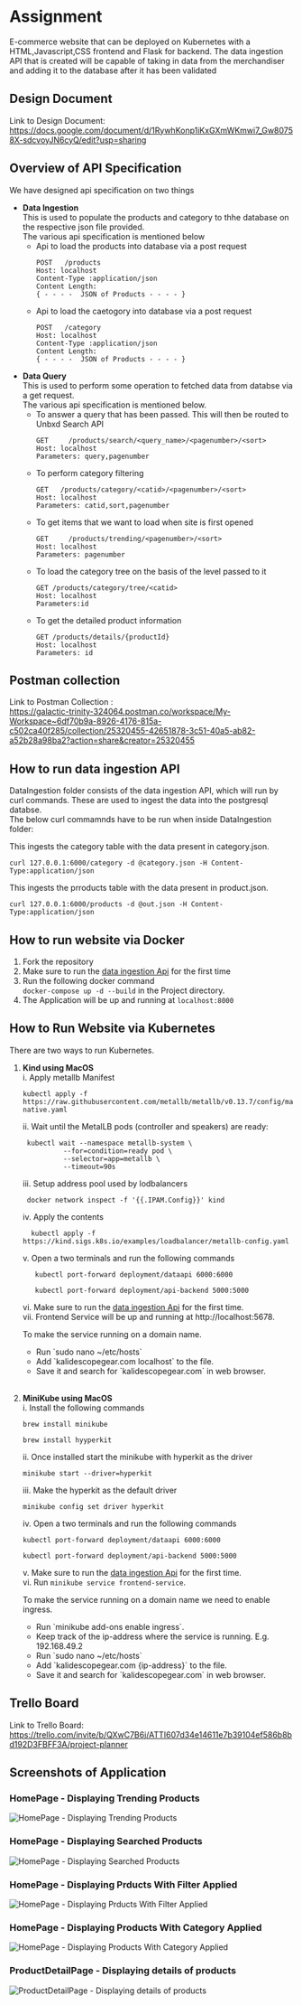 # Assignment
E-commerce website that can be deployed on Kubernetes with a HTML,Javascript,CSS frontend and Flask for backend. 
The data ingestion API that is created will be capable of taking in data from the merchandiser and adding it to the 
database after it has been validated

## Design Document
Link to Design Document:<br>
https://docs.google.com/document/d/1RywhKonp1iKxGXmWKmwi7_Gw80758X-sdcvoyJN6cyQ/edit?usp=sharing

## Overview of API Specification 
We have designed api specification on two things
- **Data Ingestion** <br>
   This is used to populate the products and category to thhe database on the respective json file provided.<br>
   The various api specification is mentioned below
   - Api to load the products into database via a post request
     ```
     POST   /products
     Host: localhost
     Content-Type :application/json
     Content Length: 
     { - - - -  JSON of Products - - - - }
     ```
   - Api to load the caetogory into database via a post request
      ```
      POST   /category
      Host: localhost
      Content-Type :application/json
      Content Length: 
      { - - - -  JSON of Products - - - - }
      ```
- **Data Query** <br>
   This is used to perform some operation to fetched data from databse via a get request.<br>
   The various api specification is mentioned below.
   - To answer a query that has been passed. This will then be routed to Unbxd Search API
      ```
      GET     /products/search/<query_name>/<pagenumber>/<sort>
      Host: localhost
      Parameters: query,pagenumber
      ```
   - To perform category filtering
      ```
      GET   /products/category/<catid>/<pagenumber>/<sort>
      Host: localhost
      Parameters: catid,sort,pagenumber
      ```
    - To get items that we want to load when site is first opened
      ```
      GET     /products/trending/<pagenumber>/<sort>
      Host: localhost
      Parameters: pagenumber
      ```
    - To load the category tree on the basis of the level passed to it 
       ```
       GET /products/category/tree/<catid>
       Host: localhost
       Parameters:id
       ```
    - To get the detailed product information
        ```
        GET /products/details/{productId}
        Host: localhost
        Parameters: id
        ```
## Postman collection 
Link to Postman Collection : <br>
https://galactic-trinity-324064.postman.co/workspace/My-Workspace~6df70b9a-8926-4176-815a-c502ca40f285/collection/25320455-42651878-3c51-40a5-ab82-a52b28a98ba2?action=share&creator=25320455



<h2 id="data-ingestion-api">How to run data ingestion API</h2>
DataIngestion folder consists of the data ingestion API, which will run by curl commands. These are used to ingest the data into the postgresql databse. <br>
The below curl commamnds have to be run when inside DataIngestion folder:  
  
<br>

 This ingests the category table with the data present in category.json. 
  ```
  curl 127.0.0.1:6000/category -d @category.json -H Content-Type:application/json
  ```
  This ingests the prroducts table with the data present in product.json.
  
  ```
  curl 127.0.0.1:6000/products -d @out.json -H Content-Type:application/json
  ```


## How to run website via Docker
1. Fork the repository
2. Make sure to run the [data ingestion Api](#data-ingestion-api) for the first time 
3. Run the following docker command <br> `docker-compose up -d --build` in the Project directory.
4. The Application will be up and running at `localhost:8000`

## How to Run Website via Kubernetes
There are two ways to run Kubernetes.
1. **Kind using MacOS**
   <br>
   i. Apply metallb Manifest<br>
      ```
      kubectl apply -f https://raw.githubusercontent.com/metallb/metallb/v0.13.7/config/manifests/metallb-native.yaml
      ```
   ii. Wait until the MetalLB pods (controller and speakers) are ready:<br>
      ```
       kubectl wait --namespace metallb-system \
                --for=condition=ready pod \
                --selector=app=metallb \
                --timeout=90s
      ```
    iii. Setup address pool used by lodbalancers<br>
      ```
       docker network inspect -f '{{.IPAM.Config}}' kind
      ```
      
      iv. Apply the contents<br>
      ```
        kubectl apply -f https://kind.sigs.k8s.io/examples/loadbalancer/metallb-config.yaml
      ```
    v.  Open a two terminals and run the following commands<br>
      ```
         kubectl port-forward deployment/dataapi 6000:6000
      ```
      ```
         kubectl port-forward deployment/api-backend 5000:5000
      ```
    vi. Make sure to run the [data ingestion Api](#data-ingestion-api) for the first time. <br>
    vii. Frontend Service will be up and running at http://localhost:5678.<br>

   To make the service running on a domain name.<br>
   <ul>
   <li>Run `sudo nano ~/etc/hosts`</li>
   <li>Add `kalidescopegear.com localhost` to the file.</li>
   <li>Save it and search for `kalidescopegear.com` in web browser.</li>     
   </ul> 
   <br>
2. **MiniKube using MacOS**
   <br>
   i. Install the following commands
      ```
      brew install minikube
      ```
      ```
      brew install hyyperkit
      ```
   ii. Once installed start the minikube with hyperkit as the driver
      ```
      minikube start --driver=hyperkit
      ```
   iii. Make the hyperkit as the default driver

      ```
      minikube config set driver hyperkit
      ```
   iv. Open a two terminals and run the following commands
      ```
      kubectl port-forward deployment/dataapi 6000:6000
      ```
      ```
      kubectl port-forward deployment/api-backend 5000:5000
      ```
   v. Make sure to run the [data ingestion Api](#data-ingestion-api) for the first time. <br>
   vi. Run `minikube service frontend-service`.<br>

   To make the service running on a domain name we need to enable ingress.
   <ul>
   <li>Run `minikube add-ons enable ingress`.</li>
   <li> Keep track of the ip-address where the service is running. E.g. 192.168.49.2 </li>
   <li>Run `sudo nano ~/etc/hosts`</li>
   <li>Add `kalidescopegear.com {ip-address}` to the file.</li>
   <li>Save it and search for `kalidescopegear.com` in web browser.</li>
   </ul>

## Trello Board 
Link to Trello Board: <br>
https://trello.com/invite/b/QXwC7B6j/ATTI607d34e14611e7b39104ef586b8bd192D3FBFF3A/project-planner


## Screenshots of Application

### HomePage - Displaying Trending Products
![HomePage - Displaying Trending Products](Project/Documentation/ProductPageTrending.png)

### HomePage - Displaying Searched Products
![HomePage - Displaying Searched Products](Project/Documentation/ProductPageSearch.png)

### HomePage - Displaying Prducts With Filter Applied
![HomePage - Displaying Prducts With Filter Applied](Project/Documentation/ProductPageWithFilterApplied.png)

### HomePage - Displaying Products With Category Applied
![HomePage - Displaying Products With Category Applied](Project/Documentation/ProductPageCategory.png)

### ProductDetailPage - Displaying details of products
![ProductDetailPage - Displaying details of products](Project/Documentation/ProductDetailPage.png)
